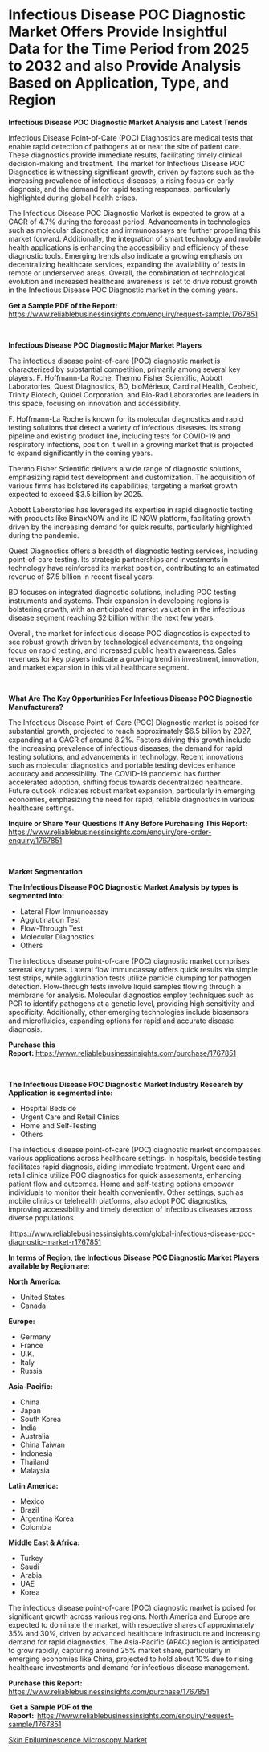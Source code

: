 <p><h1>Infectious Disease POC Diagnostic Market Offers Provide Insightful Data for the Time Period from 2025 to 2032 and also Provide Analysis Based on Application, Type, and Region</h1></p><p><strong>Infectious Disease POC Diagnostic Market Analysis and Latest Trends</strong></p>
<p><p>Infectious Disease Point-of-Care (POC) Diagnostics are medical tests that enable rapid detection of pathogens at or near the site of patient care. These diagnostics provide immediate results, facilitating timely clinical decision-making and treatment. The market for Infectious Disease POC Diagnostics is witnessing significant growth, driven by factors such as the increasing prevalence of infectious diseases, a rising focus on early diagnosis, and the demand for rapid testing responses, particularly highlighted during global health crises.</p><p>The Infectious Disease POC Diagnostic Market is expected to grow at a CAGR of 4.7% during the forecast period. Advancements in technologies such as molecular diagnostics and immunoassays are further propelling this market forward. Additionally, the integration of smart technology and mobile health applications is enhancing the accessibility and efficiency of these diagnostic tools. Emerging trends also indicate a growing emphasis on decentralizing healthcare services, expanding the availability of tests in remote or underserved areas. Overall, the combination of technological evolution and increased healthcare awareness is set to drive robust growth in the Infectious Disease POC Diagnostic market in the coming years.</p></p>
<p><strong>Get a Sample PDF of the Report:&nbsp;</strong> <a href="https://www.reliablebusinessinsights.com/enquiry/request-sample/1767851?utm_campaign=3037&utm_medium=2&utm_source=Github&utm_content=ia&utm_term=05032025&utm_id=infectious-disease-poc-diagnostic">https://www.reliablebusinessinsights.com/enquiry/request-sample/1767851</a></p>
<p>&nbsp;</p>
<p><strong>Infectious Disease POC Diagnostic Major Market Players</strong></p>
<p><p>The infectious disease point-of-care (POC) diagnostic market is characterized by substantial competition, primarily among several key players. F. Hoffmann-La Roche, Thermo Fisher Scientific, Abbott Laboratories, Quest Diagnostics, BD, bioMérieux, Cardinal Health, Cepheid, Trinity Biotech, Quidel Corporation, and Bio-Rad Laboratories are leaders in this space, focusing on innovation and accessibility.</p><p>F. Hoffmann-La Roche is known for its molecular diagnostics and rapid testing solutions that detect a variety of infectious diseases. Its strong pipeline and existing product line, including tests for COVID-19 and respiratory infections, position it well in a growing market that is projected to expand significantly in the coming years.</p><p>Thermo Fisher Scientific delivers a wide range of diagnostic solutions, emphasizing rapid test development and customization. The acquisition of various firms has bolstered its capabilities, targeting a market growth expected to exceed $3.5 billion by 2025.</p><p>Abbott Laboratories has leveraged its expertise in rapid diagnostic testing with products like BinaxNOW and its ID NOW platform, facilitating growth driven by the increasing demand for quick results, particularly highlighted during the pandemic.</p><p>Quest Diagnostics offers a breadth of diagnostic testing services, including point-of-care testing. Its strategic partnerships and investments in technology have reinforced its market position, contributing to an estimated revenue of $7.5 billion in recent fiscal years.</p><p>BD focuses on integrated diagnostic solutions, including POC testing instruments and systems. Their expansion in developing regions is bolstering growth, with an anticipated market valuation in the infectious disease segment reaching $2 billion within the next few years.</p><p>Overall, the market for infectious disease POC diagnostics is expected to see robust growth driven by technological advancements, the ongoing focus on rapid testing, and increased public health awareness. Sales revenues for key players indicate a growing trend in investment, innovation, and market expansion in this vital healthcare segment.</p></p>
<p>&nbsp;</p>
<p><strong>What Are The Key Opportunities For Infectious Disease POC Diagnostic Manufacturers?</strong></p>
<p><p>The Infectious Disease Point-of-Care (POC) Diagnostic market is poised for substantial growth, projected to reach approximately $6.5 billion by 2027, expanding at a CAGR of around 8.2%. Factors driving this growth include the increasing prevalence of infectious diseases, the demand for rapid testing solutions, and advancements in technology. Recent innovations such as molecular diagnostics and portable testing devices enhance accuracy and accessibility. The COVID-19 pandemic has further accelerated adoption, shifting focus towards decentralized healthcare. Future outlook indicates robust market expansion, particularly in emerging economies, emphasizing the need for rapid, reliable diagnostics in various healthcare settings.</p></p>
<p><strong>Inquire or Share Your Questions If Any Before Purchasing This Report:</strong> <a href="https://www.reliablebusinessinsights.com/enquiry/pre-order-enquiry/1767851?utm_campaign=3037&utm_medium=2&utm_source=Github&utm_content=ia&utm_term=05032025&utm_id=infectious-disease-poc-diagnostic">https://www.reliablebusinessinsights.com/enquiry/pre-order-enquiry/1767851</a></p>
<p>&nbsp;</p>
<p><strong>Market Segmentation</strong></p>
<p><strong>The Infectious Disease POC Diagnostic Market Analysis by types is segmented into:</strong></p>
<p><ul><li>Lateral Flow Immunoassay</li><li>Agglutination Test</li><li>Flow-Through Test</li><li>Molecular Diagnostics</li><li>Others</li></ul></p>
<p><p>The infectious disease point-of-care (POC) diagnostic market comprises several key types. Lateral flow immunoassay offers quick results via simple test strips, while agglutination tests utilize particle clumping for pathogen detection. Flow-through tests involve liquid samples flowing through a membrane for analysis. Molecular diagnostics employ techniques such as PCR to identify pathogens at a genetic level, providing high sensitivity and specificity. Additionally, other emerging technologies include biosensors and microfluidics, expanding options for rapid and accurate disease diagnosis.</p></p>
<p><strong>Purchase this Report:&nbsp;</strong><a href="https://www.reliablebusinessinsights.com/purchase/1767851?utm_campaign=3037&utm_medium=2&utm_source=Github&utm_content=ia&utm_term=05032025&utm_id=infectious-disease-poc-diagnostic">https://www.reliablebusinessinsights.com/purchase/1767851</a></p>
<p>&nbsp;</p>
<p><strong>The Infectious Disease POC Diagnostic Market Industry Research by Application is segmented into:</strong></p>
<p><ul><li>Hospital Bedside</li><li>Urgent Care and Retail Clinics</li><li>Home and Self-Testing</li><li>Others</li></ul></p>
<p><p>The infectious disease point-of-care (POC) diagnostic market encompasses various applications across healthcare settings. In hospitals, bedside testing facilitates rapid diagnosis, aiding immediate treatment. Urgent care and retail clinics utilize POC diagnostics for quick assessments, enhancing patient flow and outcomes. Home and self-testing options empower individuals to monitor their health conveniently. Other settings, such as mobile clinics or telehealth platforms, also adopt POC diagnostics, improving accessibility and timely detection of infectious diseases across diverse populations.</p></p>
<p><a href="https://www.reliablebusinessinsights.com/global-infectious-disease-poc-diagnostic-market-r1767851?utm_campaign=3037&utm_medium=2&utm_source=Github&utm_content=ia&utm_term=05032025&utm_id=infectious-disease-poc-diagnostic">&nbsp;https://www.reliablebusinessinsights.com/global-infectious-disease-poc-diagnostic-market-r1767851</a></p>
<p><strong>In terms of Region, the Infectious Disease POC Diagnostic Market Players available by Region are:</strong></p>
<p>
    <p> <strong> North America: </strong>
        <ul>
            <li>United States</li>
            <li>Canada</li>
        </ul>
        </p> 
    <p> <strong> Europe: </strong>
        <ul>
            <li>Germany</li>
            <li>France</li>
            <li>U.K.</li>
            <li>Italy</li>
            <li>Russia</li>
        </ul>
        </p> 
    <p> <strong> Asia-Pacific: </strong>
        <ul>
            <li>China</li>
            <li>Japan</li>
            <li>South Korea</li>
            <li>India</li>
            <li>Australia</li>
            <li>China Taiwan</li>
            <li>Indonesia</li>
            <li>Thailand</li>
            <li>Malaysia</li>
        </ul>
        </p> 
    <p> <strong> Latin America: </strong>
        <ul>
            <li>Mexico</li>
            <li>Brazil</li>
            <li>Argentina Korea</li>
            <li>Colombia</li>
        </ul>
        </p> 
    <p> <strong> Middle East & Africa: </strong>
        <ul>
            <li>Turkey</li>
            <li>Saudi</li>
            <li>Arabia</li>
            <li>UAE</li>
            <li>Korea</li>
        </ul>
    </p>
    </p>
<p><p>The infectious disease point-of-care (POC) diagnostic market is poised for significant growth across various regions. North America and Europe are expected to dominate the market, with respective shares of approximately 35% and 30%, driven by advanced healthcare infrastructure and increasing demand for rapid diagnostics. The Asia-Pacific (APAC) region is anticipated to grow rapidly, capturing around 25% market share, particularly in emerging economies like China, projected to hold about 10% due to rising healthcare investments and demand for infectious disease management.</p></p>
<p><strong>Purchase this Report: </strong><a href="https://www.reliablebusinessinsights.com/purchase/1767851?utm_campaign=3037&utm_medium=2&utm_source=Github&utm_content=ia&utm_term=05032025&utm_id=infectious-disease-poc-diagnostic">https://www.reliablebusinessinsights.com/purchase/1767851</a></p>
<p>&nbsp;<strong>Get a Sample PDF of the Report:&nbsp;&nbsp;</strong><a href="https://www.reliablebusinessinsights.com/enquiry/request-sample/1767851?utm_campaign=3037&utm_medium=2&utm_source=Github&utm_content=ia&utm_term=05032025&utm_id=infectious-disease-poc-diagnostic">https://www.reliablebusinessinsights.com/enquiry/request-sample/1767851</a></p>
<p><strong></strong></p>
<p><p><a href="https://github.com/lalolatiot/Market-Research-Report-List-1/blob/main/skin-epiluminescence-microscopy-market.md?utm_campaign=3037&utm_medium=2&utm_source=Github&utm_content=ia&utm_term=05032025&utm_id=infectious-disease-poc-diagnostic">Skin Epiluminescence Microscopy Market</a></p></p>